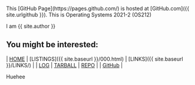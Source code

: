 ---
---

<br>
This [GitHub Page](https://pages.github.com/) is hosted at [GitHub.com]({{ site.urlgithub }}).
This is Operating Systems 2021-2 (OS212)

I am {{ site.author }}
<br>
## You might be interested:

| [HOME](https://anantaristik.github.io/os212/) | [LISTINGS]({{ site.baseurl }}/000.html) | [LINKS]({{ site.baseurl }}/LINKS/) |
| [LOG](https://anantaristik.github.io/os212/TXT/mylog.txt) | [TARBALL](https://os.vlsm.org/Log/anantaristik.tar.bz2.txt) | [REPO](https://anantaristik.github.io/os212/) |
| [GitHub](https://github.com/anantaristik/) |

Huehee

